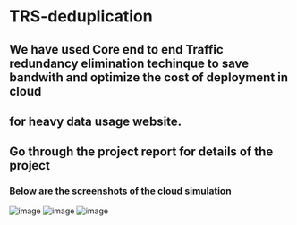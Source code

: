 # TRS-deduplication
## We have used Core end to end Traffic redundancy elimination techinque to save bandwith and optimize the cost of deployment in cloud
## for heavy data usage website.
## Go through the project report for details of the project



### Below are the screenshots of the cloud simulation
![image](https://user-images.githubusercontent.com/73184765/192532906-d14b0ffa-441b-4571-a8b8-7d6c0d785b90.png)
![image](https://user-images.githubusercontent.com/73184765/192533965-114d867e-50d6-4240-9253-bbc5a65d9deb.png)
![image](https://user-images.githubusercontent.com/73184765/192534084-6463080f-de24-41fc-9310-4d0afa22cd5a.png)
